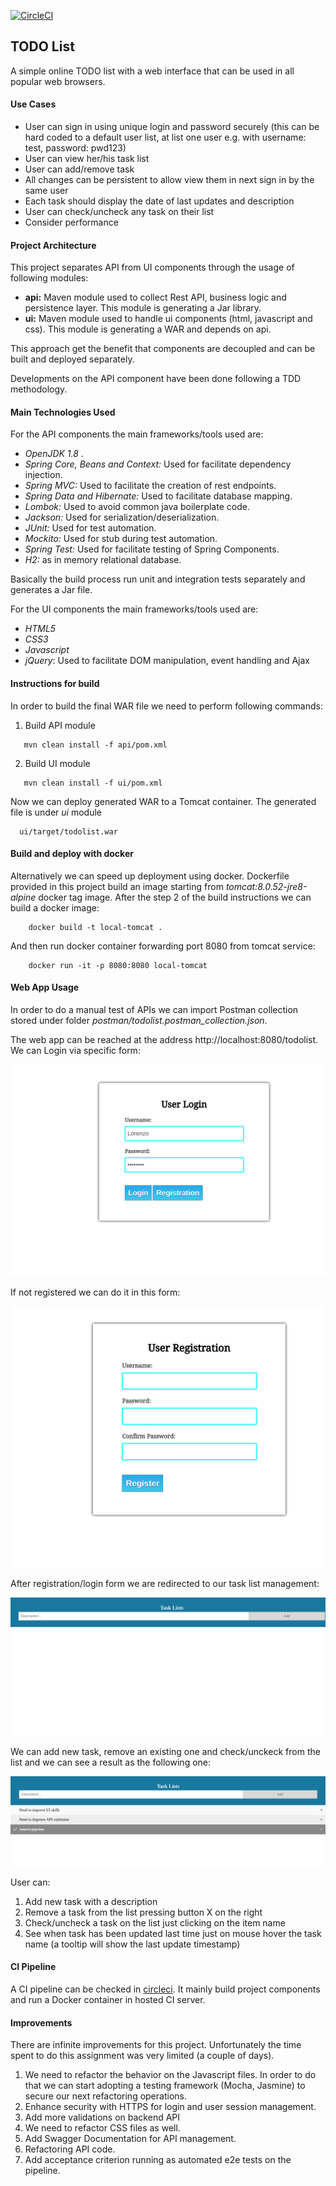 [![CircleCI](https://circleci.com/gh/lorenzomartino86/todolist.svg?style=svg)](https://circleci.com/gh/lorenzomartino86/todolist)

## TODO List
A simple online TODO list with a web interface that can be used in all popular web browsers.

#### Use Cases
- User can sign in using unique login and password securely (this can be hard coded
  to a default user list, at list one user e.g. with username: test, password: pwd123)
- User can view her/his task list
- User can add/remove task
- All changes can be persistent to allow view them in next sign in by the same user
- Each task should display the date of last updates and description
- User can check/uncheck any task on their list
- Consider performance

#### Project Architecture
This project separates API from UI components through the usage of following modules:
- **api:** Maven module used to collect Rest API, business logic and persistence layer. This module is generating a Jar library.
- **ui:** Maven module used to handle ui components (html, javascript and css). This module is generating a WAR and depends on api.

This approach get the benefit that components are decoupled and can be built and deployed separately. 

Developments on the API component have been done following a TDD methodology.

#### Main Technologies Used

For the API components the main frameworks/tools used are:
- *OpenJDK 1.8* .
- *Spring Core, Beans and Context:* Used for facilitate dependency injection.
- *Spring MVC:* Used to facilitate the creation of rest endpoints.
- *Spring Data and Hibernate:* Used to facilitate database mapping.
- *Lombok:* Used to avoid common java boilerplate code.
- *Jackson:* Used for serialization/deserialization.
- *JUnit:* Used for test automation.
- *Mockito:* Used for stub during test automation.
- *Spring Test:* Used for facilitate testing of Spring Components.
- *H2:* as in memory relational database.

Basically the build process run unit and integration tests separately and generates a Jar file.

For the UI components the main frameworks/tools used are:
- *HTML5*
- *CSS3*
- *Javascript*
- *jQuery*: Used to facilitate DOM manipulation, event handling and Ajax 
 

#### Instructions for build
In order to build the final WAR file  we need to perform following commands:

1. Build API module
```
   mvn clean install -f api/pom.xml
```

2. Build UI module
```
   mvn clean install -f ui/pom.xml
```

Now we can deploy generated WAR to a Tomcat container. The generated file is under *ui* module
```
  ui/target/todolist.war
```


#### Build and deploy with docker
Alternatively we can speed up deployment using docker. Dockerfile provided in this project build an image starting from *tomcat:8.0.52-jre8-alpine* docker tag image.
After the step 2 of the build instructions we can build a docker image:

```
    docker build -t local-tomcat .
```

And then run docker container forwarding port 8080 from tomcat service:
```
    docker run -it -p 8080:8080 local-tomcat
```

#### Web App Usage
In order to do a manual test of APIs we can import Postman collection stored under folder *postman/todolist.postman_collection.json*.

The web app can be reached at the address http://localhost:8080/todolist. We can Login via specific form:

  ![alt text](img/login.png)
  
If not registered we can do it in this form:

  ![alt text](img/registration.png)
  
After registration/login form we are redirected to our task list management:

 ![alt text](img/start_tasklist.png)
 
We can add new task, remove an existing one and check/unckeck from the list and we can see a result as the following one:

 ![alt text](img/tasklist.png)

User can:
1. Add new task with a description
2. Remove a task from the list pressing button X on the right
3. Check/uncheck a task on the list just clicking on the item name
4. See when task has been updated last time just on mouse hover the task name (a tooltip will show the last update timestamp)

#### CI Pipeline

A CI pipeline can be checked in [circleci](https://circleci.com/gh/lorenzomartino86/todolist/tree/master).
It mainly build project components and run a Docker container in hosted CI server.

#### Improvements

There are infinite improvements for this project. Unfortunately the time spent to do this assignment was very limited (a couple of days).

1. We need to refactor the behavior on the Javascript files. In order to do that we can start adopting a testing framework (Mocha, Jasmine) to secure our next refactoring operations.
2. Enhance security with HTTPS for login and user session management.
3. Add more validations on backend API
4. We need to refactor CSS files as well.
5. Add Swagger Documentation for API management.
6. Refactoring API code.
7. Add acceptance criterion running as automated e2e tests on the pipeline.
